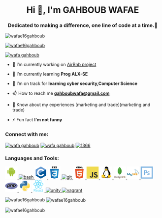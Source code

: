 

<h1 align="center">Hi 👋, I'm GAHBOUB WAFAE</h1>
<h3 align="center">Dedicated to making a difference, one line of code at a time.🤝</h3>

<p align="left"> <img src="https://komarev.com/ghpvc/?username=wafae16gahboub&label=Profile%20views&color=0e75b6&style=flat" alt="wafae16gahboub" /> </p>

<p align="left"> <a href="https://github.com/ryo-ma/github-profile-trophy"><img src="https://github-profile-trophy.vercel.app/?username=wafae16gahboub" alt="wafae16gahboub" /></a> </p>

<p align="left"> <a href="https://twitter.com/wafa gahboub" target="blank"><img src="https://img.shields.io/twitter/follow/wafa gahboub?logo=twitter&style=for-the-badge" alt="wafa gahboub" /></a> </p>

- 🔭 I’m currently working on [AirBnb project](https://github.com/wafae16gahboub/AirBnB_clone)

- 🌱 I’m currently learning **Prog ALX-SE**

- 👯 I’m on track for **learning cyber security,Computer Science**

- 📫 How to reach me **gahboubwafa@gmail.com**

- 📄 Know about my experiences [marketing and trade](marketing and trade)

- ⚡ Fun fact **I'm not funny**

<h3 align="left">Connect with me:</h3>
<p align="left">
<a href="https://twitter.com/wafa gahboub" target="blank"><img align="center" src="https://raw.githubusercontent.com/rahuldkjain/github-profile-readme-generator/master/src/images/icons/Social/twitter.svg" alt="wafa gahboub" height="30" width="40" /></a>
<a href="https://linkedin.com/in/wafa gahboub" target="blank"><img align="center" src="https://raw.githubusercontent.com/rahuldkjain/github-profile-readme-generator/master/src/images/icons/Social/linked-in-alt.svg" alt="wafa gahboub" height="30" width="40" /></a>
<a href="https://discord.gg/1366" target="blank"><img align="center" src="https://raw.githubusercontent.com/rahuldkjain/github-profile-readme-generator/master/src/images/icons/Social/discord.svg" alt="1366" height="30" width="40" /></a>
</p>

<h3 align="left">Languages and Tools:</h3>
<p align="left"> <a href="https://developer.android.com" target="_blank" rel="noreferrer"> <img src="https://raw.githubusercontent.com/devicons/devicon/master/icons/android/android-original-wordmark.svg" alt="android" width="40" height="40"/> </a> <a href="https://www.gnu.org/software/bash/" target="_blank" rel="noreferrer"> <img src="https://www.vectorlogo.zone/logos/gnu_bash/gnu_bash-icon.svg" alt="bash" width="40" height="40"/> </a> <a href="https://www.cprogramming.com/" target="_blank" rel="noreferrer"> <img src="https://raw.githubusercontent.com/devicons/devicon/master/icons/c/c-original.svg" alt="c" width="40" height="40"/> </a> <a href="https://www.w3schools.com/css/" target="_blank" rel="noreferrer"> <img src="https://raw.githubusercontent.com/devicons/devicon/master/icons/css3/css3-original-wordmark.svg" alt="css3" width="40" height="40"/> </a> <a href="https://git-scm.com/" target="_blank" rel="noreferrer"> <img src="https://www.vectorlogo.zone/logos/git-scm/git-scm-icon.svg" alt="git" width="40" height="40"/> </a> <a href="https://www.w3.org/html/" target="_blank" rel="noreferrer"> <img src="https://raw.githubusercontent.com/devicons/devicon/master/icons/html5/html5-original-wordmark.svg" alt="html5" width="40" height="40"/> </a> <a href="https://developer.mozilla.org/en-US/docs/Web/JavaScript" target="_blank" rel="noreferrer"> <img src="https://raw.githubusercontent.com/devicons/devicon/master/icons/javascript/javascript-original.svg" alt="javascript" width="40" height="40"/> </a> <a href="https://www.linux.org/" target="_blank" rel="noreferrer"> <img src="https://raw.githubusercontent.com/devicons/devicon/master/icons/linux/linux-original.svg" alt="linux" width="40" height="40"/> </a> <a href="https://www.mongodb.com/" target="_blank" rel="noreferrer"> <img src="https://raw.githubusercontent.com/devicons/devicon/master/icons/mongodb/mongodb-original-wordmark.svg" alt="mongodb" width="40" height="40"/> </a> <a href="https://www.mysql.com/" target="_blank" rel="noreferrer"> <img src="https://raw.githubusercontent.com/devicons/devicon/master/icons/mysql/mysql-original-wordmark.svg" alt="mysql" width="40" height="40"/> </a> <a href="https://www.photoshop.com/en" target="_blank" rel="noreferrer"> <img src="https://raw.githubusercontent.com/devicons/devicon/master/icons/photoshop/photoshop-line.svg" alt="photoshop" width="40" height="40"/> </a> <a href="https://www.php.net" target="_blank" rel="noreferrer"> <img src="https://raw.githubusercontent.com/devicons/devicon/master/icons/php/php-original.svg" alt="php" width="40" height="40"/> </a> <a href="https://www.python.org" target="_blank" rel="noreferrer"> <img src="https://raw.githubusercontent.com/devicons/devicon/master/icons/python/python-original.svg" alt="python" width="40" height="40"/> </a> <a href="https://reactjs.org/" target="_blank" rel="noreferrer"> <img src="https://raw.githubusercontent.com/devicons/devicon/master/icons/react/react-original-wordmark.svg" alt="react" width="40" height="40"/> </a> <a href="https://unity.com/" target="_blank" rel="noreferrer"> <img src="https://www.vectorlogo.zone/logos/unity3d/unity3d-icon.svg" alt="unity" width="40" height="40"/> </a> <a href="https://www.vagrantup.com/" target="_blank" rel="noreferrer"> <img src="https://www.vectorlogo.zone/logos/vagrantup/vagrantup-icon.svg" alt="vagrant" width="40" height="40"/> </a> </p>

<p><img align="left" src="https://github-readme-stats.vercel.app/api/top-langs?username=wafae16gahboub&show_icons=true&locale=en&layout=compact" alt="wafae16gahboub" /></p>

<p>&nbsp;<img align="center" src="https://github-readme-stats.vercel.app/api?username=wafae16gahboub&show_icons=true&locale=en" alt="wafae16gahboub" /></p>

<p><img align="center" src="https://github-readme-streak-stats.herokuapp.com/?user=wafae16gahboub&" alt="wafae16gahboub" /></p>

